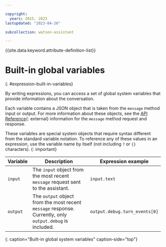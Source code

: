 ```yaml
---

copyright:
  years: 2015, 2023
lastupdated: "2023-04-26"

subcollection: watson-assistant

---
```


{{site.data.keyword.attribute-definition-list}}

# Built-in global variables
{: #expression-built-in-variables}

By writing expressions, you can access a set of global system variables that provide information about the conversation.

Each variable contains a JSON object that is taken from the `message` method input or output. For more information about these objects, see the [API Reference](/apidocs/assistant/assistant-v2#message){: external} information for the `message` method request and response.

These variables are special system objects that require syntax different from the standard variable notation. To reference any of these values in an expression, use the variable name by itself (not including `?` or `{}` characters).
{: important}

| Variable     | Description | Expression example |
|--------------|-------------|---------|
| `input`      | The `input` object from the most recent `message` request sent to the assistant. | `input.text` |
| `output`     | The `output` object from the most recent `message` response. Currently, only `output.debug` is included. | `output.debug.turn_events[0]` |
{: caption="Built-in global system variables" caption-side="top"}

